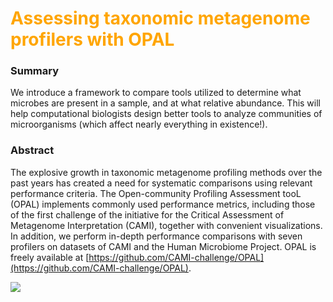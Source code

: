 ---
---

<h1><font color="orange"> Assessing taxonomic metagenome profilers with OPAL </font></h1>

### Summary

We introduce a framework to compare tools utilized to determine what microbes are present in a sample, and at what relative abundance. This will help computational biologists design better tools to analyze communities of microorganisms (which affect nearly everything in existence!).



### Abstract

The explosive growth in taxonomic metagenome profiling methods over the past years has created a need for systematic comparisons using relevant performance criteria. The Open-community Profiling Assessment tooL (OPAL) implements commonly used performance metrics, including those of the first challenge of the initiative for the Critical Assessment of Metagenome Interpretation (CAMI), together with convenient visualizations. In addition, we perform in-depth performance comparisons with seven profilers on datasets of CAMI and the Human Microbiome Project. OPAL is freely available at [https://github.com/CAMI-challenge/OPAL](https://github.com/CAMI-challenge/OPAL). 

<img src="https://media.springernature.com/full/springer-static/image/art%3A10.1186%2Fs13059-019-1646-y/MediaObjects/13059_2019_1646_Fig2_HTML.png?as=webp" />



